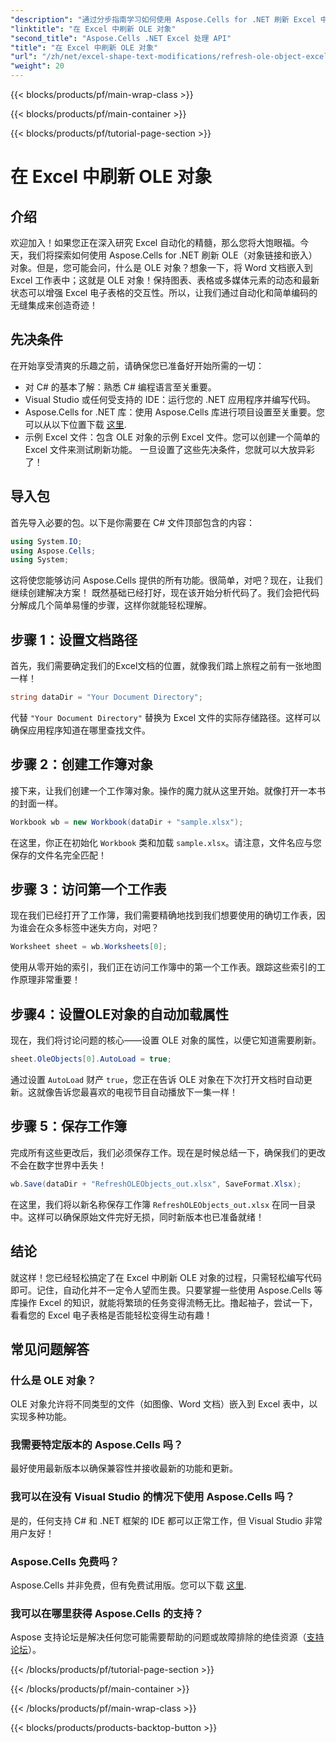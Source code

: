 ```yaml
---
"description": "通过分步指南学习如何使用 Aspose.Cells for .NET 刷新 Excel 中的 OLE 对象，无缝增强您的 Excel 自动化技能。"
"linktitle": "在 Excel 中刷新 OLE 对象"
"second_title": "Aspose.Cells .NET Excel 处理 API"
"title": "在 Excel 中刷新 OLE 对象"
"url": "/zh/net/excel-shape-text-modifications/refresh-ole-object-excel/"
"weight": 20
---
```


{{< blocks/products/pf/main-wrap-class >}}

{{< blocks/products/pf/main-container >}}

{{< blocks/products/pf/tutorial-page-section >}}

# 在 Excel 中刷新 OLE 对象

## 介绍
欢迎加入！如果您正在深入研究 Excel 自动化的精髓，那么您将大饱眼福。今天，我们将探索如何使用 Aspose.Cells for .NET 刷新 OLE（对象链接和嵌入）对象。但是，您可能会问，什么是 OLE 对象？想象一下，将 Word 文档嵌入到 Excel 工作表中；这就是 OLE 对象！保持图表、表格或多媒体元素的动态和最新状态可以增强 Excel 电子表格的交互性。所以，让我们通过自动化和简单编码的无缝集成来创造奇迹！
## 先决条件
在开始享受清爽的乐趣之前，请确保您已准备好开始所需的一切：
- 对 C# 的基本了解：熟悉 C# 编程语言至关重要。
- Visual Studio 或任何受支持的 IDE：运行您的 .NET 应用程序并编写代码。
- Aspose.Cells for .NET 库：使用 Aspose.Cells 库进行项目设置至关重要。您可以从以下位置下载 [这里](https://releases。aspose.com/cells/net/).
- 示例 Excel 文件：包含 OLE 对象的示例 Excel 文件。您可以创建一个简单的 Excel 文件来测试刷新功能。
一旦设置了这些先决条件，您就可以大放异彩了！
## 导入包
首先导入必要的包。以下是你需要在 C# 文件顶部包含的内容：
```csharp
using System.IO;
using Aspose.Cells;
using System;
```
这将使您能够访问 Aspose.Cells 提供的所有功能。很简单，对吧？现在，让我们继续创建解决方案！
既然基础已经打好，现在该开始分析代码了。我们会把代码分解成几个简单易懂的步骤，这样你就能轻松理解。
## 步骤 1：设置文档路径
首先，我们需要确定我们的Excel文档的位置，就像我们踏上旅程之前有一张地图一样！
```csharp
string dataDir = "Your Document Directory"; 
```
代替 `"Your Document Directory"` 替换为 Excel 文件的实际存储路径。这样可以确保应用程序知道在哪里查找文件。
## 步骤 2：创建工作簿对象
接下来，让我们创建一个工作簿对象。操作的魔力就从这里开始。就像打开一本书的封面一样。
```csharp
Workbook wb = new Workbook(dataDir + "sample.xlsx");
```
在这里，你正在初始化 `Workbook` 类和加载 `sample.xlsx`。请注意，文件名应与您保存的文件名完全匹配！
## 步骤 3：访问第一个工作表
现在我们已经打开了工作簿，我们需要精确地找到我们想要使用的确切工作表，因为谁会在众多标签中迷失方向，对吧？
```csharp
Worksheet sheet = wb.Worksheets[0];
```
使用从零开始的索引，我们正在访问工作簿中的第一个工作表。跟踪这些索引的工作原理非常重要！
## 步骤4：设置OLE对象的自动加载属性
现在，我们将讨论问题的核心——设置 OLE 对象的属性，以便它知道需要刷新。
```csharp
sheet.OleObjects[0].AutoLoad = true;
```
通过设置 `AutoLoad` 财产 `true`，您正在告诉 OLE 对象在下次打开文档时自动更新。这就像告诉您最喜欢的电视节目自动播放下一集一样！
## 步骤 5：保存工作簿
完成所有这些更改后，我们必须保存工作。现在是时候总结一下，确保我们的更改不会在数字世界中丢失！
```csharp
wb.Save(dataDir + "RefreshOLEObjects_out.xlsx", SaveFormat.Xlsx);
```
在这里，我们将以新名称保存工作簿 `RefreshOLEObjects_out.xlsx` 在同一目录中。这样可以确保原始文件完好无损，同时新版本也已准备就绪！
## 结论
就这样！您已经轻松搞定了在 Excel 中刷新 OLE 对象的过程，只需轻松编写代码即可。记住，自动化并不一定令人望而生畏。只要掌握一些使用 Aspose.Cells 等库操作 Excel 的知识，就能将繁琐的任务变得流畅无比。撸起袖子，尝试一下，看看您的 Excel 电子表格是否能轻松变得生动有趣！
## 常见问题解答
### 什么是 OLE 对象？
OLE 对象允许将不同类型的文件（如图像、Word 文档）嵌入到 Excel 表中，以实现多种功能。
### 我需要特定版本的 Aspose.Cells 吗？
最好使用最新版本以确保兼容性并接收最新的功能和更新。
### 我可以在没有 Visual Studio 的情况下使用 Aspose.Cells 吗？
是的，任何支持 C# 和 .NET 框架的 IDE 都可以正常工作，但 Visual Studio 非常用户友好！
### Aspose.Cells 免费吗？
Aspose.Cells 并非免费，但有免费试用版。您可以下载 [这里](https://releases。aspose.com/).
### 我可以在哪里获得 Aspose.Cells 的支持？
Aspose 支持论坛是解决任何您可能需要帮助的问题或故障排除的绝佳资源（[支持论坛](https://forum.aspose.com/c/cells/9)）。

{{< /blocks/products/pf/tutorial-page-section >}}

{{< /blocks/products/pf/main-container >}}

{{< /blocks/products/pf/main-wrap-class >}}

{{< blocks/products/products-backtop-button >}}